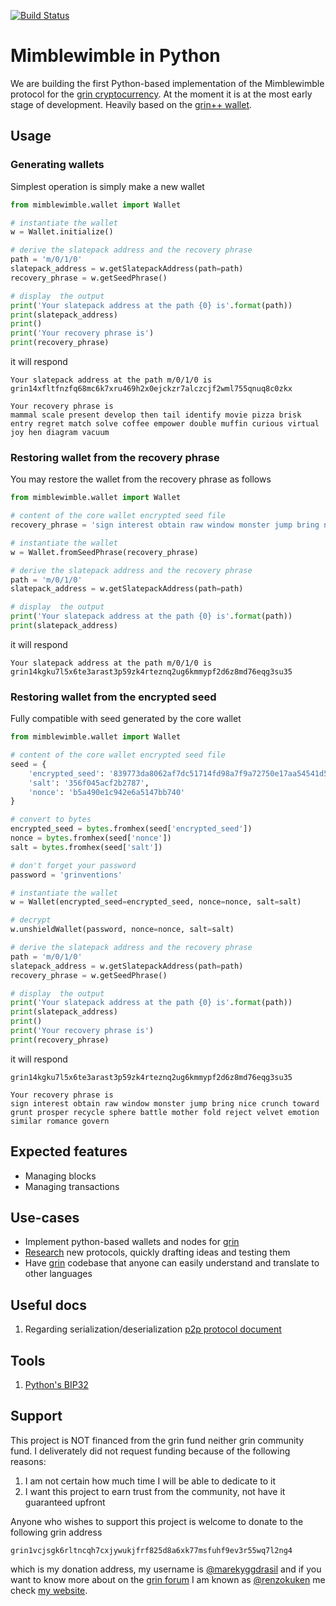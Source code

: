 [![Build Status](https://travis-ci.com/grinventions/mimblewimble-py.svg?branch=main)](https://travis-ci.com/grinventions/mimblewimble-py)

# Mimblewimble in Python

We are building the first Python-based implementation of the Mimblewimble protocol for the [grin cryptocurrency](https://grin.mw/). At the moment it is at the most early stage of development. Heavily based on the [grin++ wallet](https://github.com/GrinPlusPlus/GrinPlusPlus).

## Usage

### Generating wallets

Simplest operation is simply make a new wallet

```python
from mimblewimble.wallet import Wallet

# instantiate the wallet
w = Wallet.initialize()

# derive the slatepack address and the recovery phrase
path = 'm/0/1/0'
slatepack_address = w.getSlatepackAddress(path=path)
recovery_phrase = w.getSeedPhrase()

# display  the output
print('Your slatepack address at the path {0} is'.format(path))
print(slatepack_address)
print()
print('Your recovery phrase is')
print(recovery_phrase)
```

it will respond

```
Your slatepack address at the path m/0/1/0 is
grin14xfltfnzfq68mc6k7xru469h2x0ejckzr7alczcjf2wml755qnuq8c0zkx

Your recovery phrase is
mammal scale present develop then tail identify movie pizza brisk entry regret match solve coffee empower double muffin curious virtual joy hen diagram vacuum
```

### Restoring wallet from the recovery phrase

You may restore the wallet from the recovery phrase as follows

```python
from mimblewimble.wallet import Wallet

# content of the core wallet encrypted seed file
recovery_phrase = 'sign interest obtain raw window monster jump bring nice crunch toward grunt prosper recycle sphere battle mother fold reject velvet emotion similar romance govern'

# instantiate the wallet
w = Wallet.fromSeedPhrase(recovery_phrase)

# derive the slatepack address and the recovery phrase
path = 'm/0/1/0'
slatepack_address = w.getSlatepackAddress(path=path)

# display  the output
print('Your slatepack address at the path {0} is'.format(path))
print(slatepack_address)
```

it will respond

```
Your slatepack address at the path m/0/1/0 is
grin14kgku7l5x6te3arast3p59zk4rteznq2ug6kmmypf2d6z8md76eqg3su35
```

### Restoring wallet from the encrypted seed

Fully compatible with seed generated by the core wallet

```python
from mimblewimble.wallet import Wallet

# content of the core wallet encrypted seed file
seed = {
    'encrypted_seed': '839773da8062af7dc51714fd98a7f9a72750e17aa54541d5317b5ea1be5c5751db85497aa630380dd984e2ecd603ae0b',
    'salt': '356f045acf2b2787',
    'nonce': 'b5a490e1c942e6a5147bb740'
}

# convert to bytes
encrypted_seed = bytes.fromhex(seed['encrypted_seed'])
nonce = bytes.fromhex(seed['nonce'])
salt = bytes.fromhex(seed['salt'])

# don't forget your password
password = 'grinventions'

# instantiate the wallet
w = Wallet(encrypted_seed=encrypted_seed, nonce=nonce, salt=salt)

# decrypt
w.unshieldWallet(password, nonce=nonce, salt=salt)

# derive the slatepack address and the recovery phrase
path = 'm/0/1/0'
slatepack_address = w.getSlatepackAddress(path=path)
recovery_phrase = w.getSeedPhrase()

# display  the output
print('Your slatepack address at the path {0} is'.format(path))
print(slatepack_address)
print()
print('Your recovery phrase is')
print(recovery_phrase)
```

it will respond

```
grin14kgku7l5x6te3arast3p59zk4rteznq2ug6kmmypf2d6z8md76eqg3su35

Your recovery phrase is
sign interest obtain raw window monster jump bring nice crunch toward grunt prosper recycle sphere battle mother fold reject velvet emotion similar romance govern
```


## Expected features

* Managing blocks
* Managing transactions

## Use-cases

* Implement python-based wallets and nodes for [grin](https://grin.mw/)
* [Research](https://forum.grin.mw/c/research/11) new protocols, quickly drafting ideas and testing them
* Have [grin](https://grin.mw/) codebase that anyone can easily understand and translate to other languages

## Useful docs

1. Regarding serialization/deserialization [p2p protocol document](https://github.com/mimblewimble/docs/wiki/P2P-Protocol#compactblockbody)

## Tools

1. [Python's BIP32](https://pypi.org/project/bip32/)

## Support

This project is NOT financed from the grin fund neither grin community fund. I deliverately did not request funding because of the following reasons:

1. I am not certain how much time I will be able to dedicate to it
2. I want this project to earn trust from the community, not have it guaranteed upfront

Anyone who wishes to support this project is welcome to donate to the following grin address

```
grin1vcjsgk6rltncqh7cxjywukjfrf825d8a6xk77msfuhf9ev3r55wq7l2ng4
```

which is my donation address, my username is [@marekyggdrasil](https://github.com/marekyggdrasil) and if you want to know more about on the [grin forum](https://forum.grin.mw/) I am known as [@renzokuken](https://forum.grin.mw/u/renzokuken/summary) me check [my website](https://mareknarozniak.com/).
